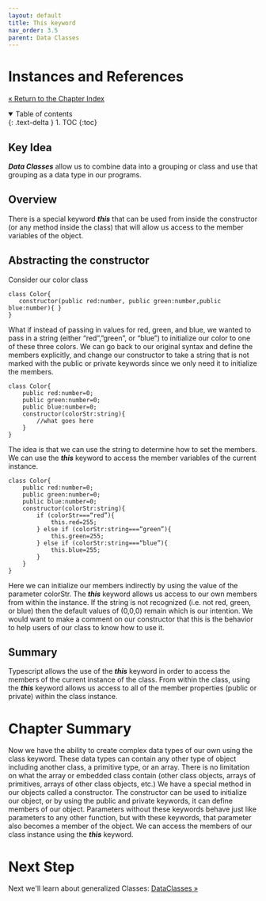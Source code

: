 ```yaml
---
layout: default
title: This keyword
nav_order: 3.5
parent: Data Classes
---
```


# Instances and References
[&laquo; Return to the Chapter Index](index.md)

<details open markdown="block">
  <summary>
    Table of contents
  </summary>
  {: .text-delta }
1. TOC
{:toc}
</details>

## Key Idea
***Data Classes*** allow us to combine data into a grouping or class and use that grouping as a data type in our programs.
## Overview
There is a special keyword ***this*** that can be used from inside the constructor (or any method inside the class) that will allow us access to the member variables of the object.
## Abstracting the constructor
Consider our color class
```
class Color{
   constructor(public red:number, public green:number,public blue:number){ }
}
```
What if instead of passing in values for red, green, and blue, we wanted to pass in a string (either “red”,”green”, or “blue”) to initialize our color to one of these three colors.  We can go back to our original syntax and define the members explicitly, and change our constructor to take a string that is not marked with the public or private keywords since we only need it to initialize the members.
```
class Color{
	public red:number=0;
	public green:number=0;
	public blue:number=0;
	constructor(colorStr:string){ 
		//what goes here
	}
}
```
The idea is that we can use the string to determine how to set the members.  We can use the ***this*** keyword to access the member variables of the current instance.
```
class Color{
	public red:number=0;
	public green:number=0;
	public blue:number=0;
	constructor(colorStr:string){ 
		if (colorStr===“red”){
			this.red=255;
		} else if (colorStr:string===“green”){
			this.green=255;
		} else if (colorStr:string===“blue”){
			this.blue=255;
		}
	}
}
```
Here we can initialize our members indirectly by using the value of the parameter colorStr.  The ***this*** keyword allows us access to our own members from within the instance.  If the string is not recognized (i.e. not red, green, or blue) then the default values of (0,0,0) remain which is our intention.  We would want to make a comment on our constructor that this is the behavior to help users of our class to know how to use it.

## Summary
Typescript allows the use of the ***this*** keyword in order to access the members of the current instance of the class.  From within the class, using the ***this*** keyword allows us access to all of the member properties (public or private) within the class instance.

# Chapter Summary
Now we have the ability to create complex data types of our own using the class keyword. These data types can contain any other type of object including another class, a primitive type, or an array.  There is no limitation on what the array or embedded class contain (other class objects, arrays of primitives, arrays of other class objects, etc.)  We have a special method in our objects called a constructor.  The constructor can be used to initialize our object, or by using the public and private keywords, it can define members of our object.  Parameters without these keywords behave just like parameters to any other function, but with these keywords, that parameter also becomes a member of the object.  We can access the members of our class instance using the ***this*** keyword.


# Next Step

Next we'll learn about generalized Classes: [DataClasses &raquo;](../4-classes/index.md)